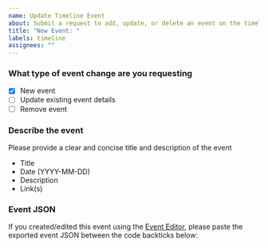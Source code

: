 ```yaml
---
name: Update Timeline Event
about: Submit a request to add, update, or delete an event on the timeline
title: "New Event: "
labels: timeline
assignees: ""
---
```


### What type of event change are you requesting

- [x] New event
- [ ] Update existing event details
- [ ] Remove event

### Describe the event

Please provide a clear and concise title and description of the event

- Title
- Date (YYYY-MM-DD)
- Description
- Link(s)

### Event JSON

If you created/edited this event using the [Event Editor](https://se-timeline.glitch.me/event-editor),
please paste the exported event JSON between the code backticks below:

```json

```
